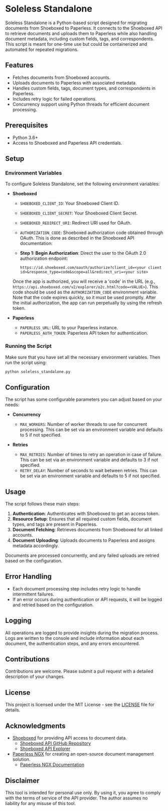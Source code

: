 # Soleless Standalone

Soleless Standalone is a Python-based script designed for migrating documents from Shoeboxed to Paperless. It connects to the Shoeboxed API to retrieve documents and uploads them to Paperless while also handling document metadata, including custom fields, tags, and correspondents. This script is meant for one-time use but could be containerized and automated for repeated migrations.

## Features
- Fetches documents from Shoeboxed accounts.
- Uploads documents to Paperless with associated metadata.
- Handles custom fields, tags, document types, and correspondents in Paperless.
- Includes retry logic for failed operations.
- Concurrency support using Python threads for efficient document processing.

## Prerequisites
- Python 3.6+
- Access to Shoeboxed and Paperless API credentials.

## Setup

### Environment Variables
To configure Soleless Standalone, set the following environment variables:

- **Shoeboxed**
  - `SHOEBOXED_CLIENT_ID`: Your Shoeboxed Client ID.
  - `SHOEBOXED_CLIENT_SECRET`: Your Shoeboxed Client Secret.
  - `SHOEBOXED_REDIRECT_URI`: Redirect URI used for OAuth.
  - `AUTHORIZATION_CODE`: Shoeboxed authorization code obtained through OAuth. This is done as described in the Shoeboxed API documentation:

  - **Step 1: Begin Authorization**: Direct the user to the OAuth 2.0 authorization endpoint:
    
    ```
    https://id.shoeboxed.com/oauth/authorize?client_id=<your client id>&response_type=code&scope=all&redirect_uri=<your site>
    ```
  
  Once the app is authorized, you will receive a 'code' in the URL (e.g., `https://api.shoeboxed.com/v2/explorer/o2c.html?code=<VALUE>`). This code should be used as the `AUTHORIZATION_CODE` environment variable. Note that the code expires quickly, so it must be used promptly. After the initial authorization, the app can run perpetually by using the refresh token.

- **Paperless**
  - `PAPERLESS_URL`: URL to your Paperless instance.
  - `PAPERLESS_AUTH_TOKEN`: Paperless API token for authentication.

### Running the Script
Make sure that you have set all the necessary environment variables. Then run the script using:

```sh
python soleless_standalone.py
```

## Configuration
The script has some configurable parameters you can adjust based on your needs:

- **Concurrency**
  - `MAX_WORKERS`: Number of worker threads to use for concurrent processing. This can be set via an environment variable and defaults to 5 if not specified.

- **Retries**
  - `MAX_RETRIES`: Number of times to retry an operation in case of failure. This can be set via an environment variable and defaults to 3 if not specified.
  - `RETRY_DELAY`: Number of seconds to wait between retries. This can be set via an environment variable and defaults to 5 if not specified.

## Usage
The script follows these main steps:

1. **Authentication**: Authenticates with Shoeboxed to get an access token.
2. **Resource Setup**: Ensures that all required custom fields, document types, and tags are present in Paperless.
3. **Document Fetching**: Retrieves documents from Shoeboxed for all linked accounts.
4. **Document Uploading**: Uploads documents to Paperless and assigns metadata accordingly.

Documents are processed concurrently, and any failed uploads are retried based on the configuration.

## Error Handling
- Each document processing step includes retry logic to handle intermittent failures.
- If an error occurs during authentication or API requests, it will be logged and retried based on the configuration.

## Logging
All operations are logged to provide insights during the migration process. Logs are written to the console and include information about each document, the authentication steps, and any errors encountered.

## Contributions
Contributions are welcome. Please submit a pull request with a detailed description of your changes.

## License
This project is licensed under the MIT License - see the [LICENSE](LICENSE) file for details.

## Acknowledgments
- [Shoeboxed](https://www.shoeboxed.com) for providing API access to document data.
  - [Shoeboxed API GitHub Repository](https://github.com/Shoeboxed/api)
  - [Shoeboxed API Explorer](https://api.shoeboxed.com/v2/explorer/index.html)
- [Paperless NGX](https://github.com/paperless-ngx/paperless-ngx) for creating an open-source document management solution.
  - [Paperless NGX Documentation](https://docs.paperless-ngx.com/)

## Disclaimer
This tool is intended for personal use only. By using it, you agree to comply with the terms of service of the API provider. The author assumes no liability for any misuse of this tool.